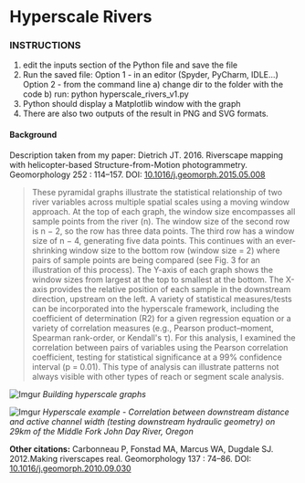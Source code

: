 # Hyperscale Rivers

### INSTRUCTIONS

 1. edit the inputs section of the Python file and save the file
 2. Run the saved file:
	Option 1 - in an editor (Spyder, PyCharm, IDLE...)
	Option 2 - from the command line
			a) change dir to the folder with the code
			b) run: python hyperscale_rivers_v1.py
3. Python should display a Matplotlib window with the graph
4. There are also two outputs of the result in PNG and SVG formats.

#### Background
Description taken from my paper:
Dietrich JT. 2016. Riverscape mapping with helicopter-based                     Structure-from-Motion photogrammetry. Geomorphology 252 : 114–157. DOI: [10.1016/j.geomorph.2015.05.008](http://doi.org/10.1016/j.geomorph.2015.05.008)
                    
>These pyramidal graphs illustrate the statistical relationship of two river variables across multiple spatial scales using a moving window approach. At the top of each graph, the window size encompasses all sample points from the river (n). The window size of the second row is n − 2, so the row has three
data points. The third row has a window size of n − 4, generating five data points. This continues with an ever-shrinking window size to the bottom row (window size = 2) where pairs of sample points are being compared (see Fig. 3 for an illustration of this process). The Y-axis of each graph shows the window sizes from largest at the top to smallest at the bottom. The X-axis provides the relative position of each sample in the downstream direction, upstream on the left. A variety of statistical measures/tests can be incorporated into the hyperscale framework, including the coefficient of determination (R2) for a given regression equation or a variety of correlation measures (e.g., Pearson product–moment, Spearman rank-order, or Kendall's τ). For this analysis, I examined the correlation between pairs of variables using the Pearson correlation coefficient, testing for statistical significance at a 99% confidence interval (p = 0.01). This type of analysis can illustrate patterns not always visible with other types of reach or segment scale analysis.

![Imgur](https://imgur.com/2RnPjGw)
*Building hyperscale graphs*

![Imgur](https://imgur.com/CPeiWrD)
*Hyperscale example - Correlation between downstream distance and active channel width (testing downstream hydraulic geometry) on 29km of the Middle Fork John Day River, Oregon*

**Other citations:**
Carbonneau P, Fonstad MA, Marcus WA, Dugdale SJ. 2012.Making riverscapes real. Geomorphology 137 : 74–86. DOI: [10.1016/j.geomorph.2010.09.030](http://doi.org/10.1016/j.geomorph.2010.09.030)

